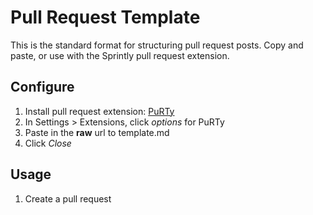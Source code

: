 # Pull Request Template

This is the standard format for structuring pull request posts. Copy and paste,
or use with the Sprintly pull request extension.

## Configure

1. Install pull request extension: [PuRTy](https://chrome.google.com/webstore/detail/purty/efclbmjddhkddbchknpahlddnpnadjlm)
2. In Settings > Extensions, click *options* for PuRTy
3. Paste in the **raw** url to template.md
4. Click *Close*

## Usage

1. Create a pull request